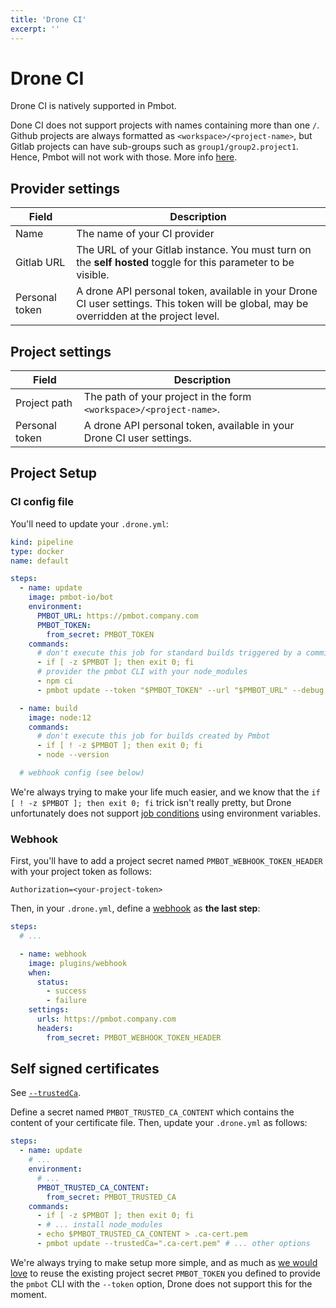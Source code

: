 ```yaml
---
title: 'Drone CI'
excerpt: ''
---
```


# Drone CI

Drone CI is natively supported in Pmbot.

<div class="blockquote" data-props='{ "mod": "warning" }'>

Done CI does not support projects with names containing more than one `/`. Github projects are always formatted as `<workspace>/<project-name>`, but Gitlab projects can have sub-groups such as `group1/group2.project1`. Hence, Pmbot will not work with those. More info [here](https://github.com/drone/drone/issues/2009).
 
</div> 

## Provider settings

| Field | Description |
| --- | --- |
| Name | The name of your CI provider |
| Gitlab URL | The URL of your Gitlab instance. You must turn on the **self hosted** toggle for this parameter to be visible. |
| Personal token | A drone API personal token, available in your Drone CI user settings. This token will be global, may be overridden at the project level. |

## Project settings

| Field | Description |
| --- | --- |
| Project path | The path of your project in the form `<workspace>/<project-name>`. |
| Personal token | A drone API personal token, available in your Drone CI user settings. | 

## Project Setup

### CI config file

You'll need to update your `.drone.yml`:

<div class="code-group" data-props='{ "lineNumbers": ["true"], "labels": [".drone.yml"] }'>

```yaml
kind: pipeline
type: docker
name: default

steps:
  - name: update
    image: pmbot-io/bot
    environment:
      PMBOT_URL: https://pmbot.company.com
      PMBOT_TOKEN:
        from_secret: PMBOT_TOKEN
    commands:
      # don't execute this job for standard builds triggered by a commit
      - if [ -z $PMBOT ]; then exit 0; fi
      # provider the pmbot CLI with your node_modules
      - npm ci
      - pmbot update --token "$PMBOT_TOKEN" --url "$PMBOT_URL" --debug --disable-host-key-verification

  - name: build
    image: node:12
    commands:
      # don't execute this job for builds created by Pmbot
      - if [ ! -z $PMBOT ]; then exit 0; fi
      - node --version

  # webhook config (see below)
```

</div>

<div class="blockquote" data-props='{ "mod": "info" }'>

We're always trying to make your life much easier, and we know that the `if [ ! -z $PMBOT ]; then exit 0; fi` trick isn't really pretty, but Drone unfortunately does not support [job conditions](https://docs.drone.io/pipeline/docker/syntax/conditions/) using environment variables. 

</div>

### Webhook

First, you'll have to add a project secret named `PMBOT_WEBHOOK_TOKEN_HEADER` with your project token as follows:

<div class="code-group" data-props='{ "lineNumbers": ["true"] }'>

```shell script
Authorization=<your-project-token>
```

</div>

Then, in your `.drone.yml`, define a [webhook](http://plugins.drone.io/drone-plugins/drone-webhook/) as **the last step**:

<div class="code-group" data-props='{ "lineNumbers": ["true"] }'>

```yaml
steps:
  # ...

  - name: webhook
    image: plugins/webhook
    when:
      status:
        - success
        - failure
    settings:
      urls: https://pmbot.company.com
      headers:
        from_secret: PMBOT_WEBHOOK_TOKEN_HEADER
```

</div>

## Self signed certificates

See [`--trustedCa`](/core/pmbot-cli#trusted-ca).

Define a secret named `PMBOT_TRUSTED_CA_CONTENT` which contains the content of your certificate file. Then, update your `.drone.yml` as follows:

<div class="code-group" data-props='{ "lineNumbers": ["true"] }'>

```yaml
steps:
  - name: update
    # ...
    environment:
      # ...
      PMBOT_TRUSTED_CA_CONTENT:
        from_secret: PMBOT_TRUSTED_CA
    commands:
      - if [ -z $PMBOT ]; then exit 0; fi
      - # ... install node_modules
      - echo $PMBOT_TRUSTED_CA_CONTENT > .ca-cert.pem
      - pmbot update --trustedCa=".ca-cert.pem" # ... other options 
```

</div>


<div class="blockquote" data-props='{ "mod": "info" }'>

We're always trying to make setup more simple, and as much as [we would love](https://discourse.drone.io/t/using-environment-variables-in-plugin-settings/7598) to reuse the existing project secret `PMBOT_TOKEN` you defined to provide the `pmbot` CLI with the `--token` option, Drone does not support this for the moment. 

</div>
